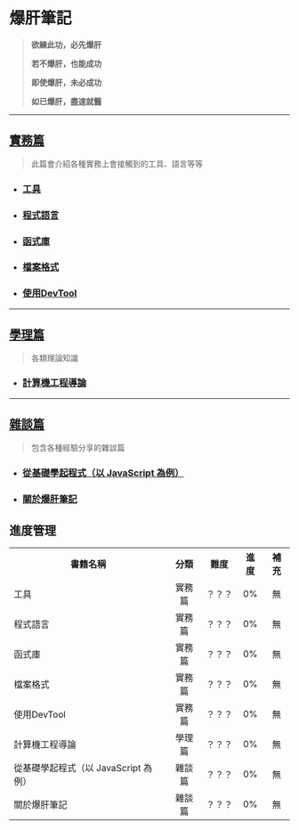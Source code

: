 # 爆肝筆記

> **欲練此功，必先爆肝** 
> 
> **若不爆肝，也能成功**
> 
> **即使爆肝，未必成功**
>
> **如已爆肝，盡速就醫**

---

## [實務篇](./practice/README.md)

> 此篇會介紹各種實務上會接觸到的工具、語言等等

* ### [工具](./practice/tool/README.md)

* ### [程式語言](./practice/programming_language/README.md)

* ### [函式庫](./practice/library/README.md)

* ### [檔案格式](./practice/file_format/README.md)

* ### [使用DevTool](./practice/使用DevTool/README.md)

---

## [學理篇](./theory/README.md)

> 各類理論知識

* ### [計算機工程導論](./theory/計算機工程導論/README.md)


---

## [雜談篇](./other/README.md)

> 包含各種經驗分享的雜談篇

* ### [從基礎學起程式（以 JavaScript 為例）](./other/從基礎學起程式_以javascript為例/README.md)

* ### [關於爆肝筆記](./other/關於爆肝筆記/README.md)




## 進度管理
<table>
  <tr>
    <th>書籍名稱</th>
    <th style="text-align: center;">分類</th>
    <th style="text-align: center;">難度</th>
    <th style="text-align: center;">進度</th>
    <th style="text-align: center;">補充</th>
  </tr>
  <tr>
    <td>工具</td>
    <td style="text-align: center;">實務篇</td>
    <td style="text-align: center;">？？？</td>
    <td style="text-align: center;">0%</td>
    <td style="text-align: center;">無</td>
  </tr>
  <tr>
    <td>程式語言</td>
    <td style="text-align: center;">實務篇</td>
    <td style="text-align: center;">？？？</td>
    <td style="text-align: center;">0%</td>
    <td style="text-align: center;">無</td>
  </tr>
  <tr>
    <td>函式庫</td>
    <td style="text-align: center;">實務篇</td>
    <td style="text-align: center;">？？？</td>
    <td style="text-align: center;">0%</td>
    <td style="text-align: center;">無</td>
  </tr>
  <tr>
    <td>檔案格式</td>
    <td style="text-align: center;">實務篇</td>
    <td style="text-align: center;">？？？</td>
    <td style="text-align: center;">0%</td>
    <td style="text-align: center;">無</td>
  </tr>
  <tr>
    <td>使用DevTool</td>
    <td style="text-align: center;">實務篇</td>
    <td style="text-align: center;">？？？</td>
    <td style="text-align: center;">0%</td>
    <td style="text-align: center;">無</td>
  </tr>
  <tr>
    <td>計算機工程導論</td>
    <td style="text-align: center;">學理篇</td>
    <td style="text-align: center;">？？？</td>
    <td style="text-align: center;">0%</td>
    <td style="text-align: center;">無</td>
  </tr>
  <tr>
    <td>從基礎學起程式（以 JavaScript 為例）</td>
    <td style="text-align: center;">雜談篇</td>
    <td style="text-align: center;">？？？</td>
    <td style="text-align: center;">0%</td>
    <td style="text-align: center;">無</td>
  </tr>
  <tr>
    <td>關於爆肝筆記</td>
    <td style="text-align: center;">雜談篇</td>
    <td style="text-align: center;">？？？</td>
    <td style="text-align: center;">0%</td>
    <td style="text-align: center;">無</td>
  </tr>
</table>